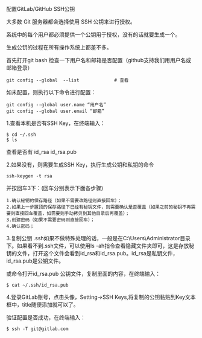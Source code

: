 配置GitLab/GitHub SSH公钥

大多数 Git 服务器都会选择使用 SSH 公钥来进行授权。

系统中的每个用户都必须提供一个公钥用于授权，没有的话就要生成一个。

生成公钥的过程在所有操作系统上都差不多。


首先打开git bash 检查一下用户名和邮箱是否配置（github支持我们用用户名或邮箱登录）
```
git config --global  --list				# 查看
```
如未配置，则执行以下命令进行配置：
```
git config --global user.name “用户名”
git config --global user.email “邮箱”
```

1.查看本机是否有SSH Key，在终端输入：
```
$ cd ~/.ssh
$ ls
```
查看是否有 id_rsa  id_rsa.pub 

2.如果没有，则需要生成SSH Key，执行生成公钥和私钥的命令
```
ssh-keygen -t rsa
```

并按回车3下：(回车分别表示下面各步骤)
```
1.确认秘钥的保存路径（如果不需要改路径则直接回车）；
2.如果上一步置顶的保存路径下已经有秘钥文件，则需要确认是否覆盖（如果之前的秘钥不再需要则直接回车覆盖，如需要则手动拷贝到其他目录后再覆盖）；
3.创建密码（如果不需要密码则直接回车）；
4.确认密码；
```

3.复制公钥
.ssh如果不做特殊处理的话，一般是在C:\Users\Administrator目录下。如果看不到.ssh文件，可以使用ls -ah指令查看隐藏文件夹即可，这是存放秘钥的文件，打开这个文件会看到id_rsa和id_rsa.pub。id_rsa是私钥文件，id_rsa.pub是公钥文件。

或命令打开id_rsa.pub 公钥文件，复制里面的内容，在终端输入：
```
$ cat ~/.ssh/id_rsa.pub
```

4.登录GitLab账号，点击头像，Setting->SSH Keys,将复制的公钥黏贴到Key文本框中，title随便添加就可以了。


验证配置是否成功，在终端输入：
```
$ ssh -T git@gitlab.com
```